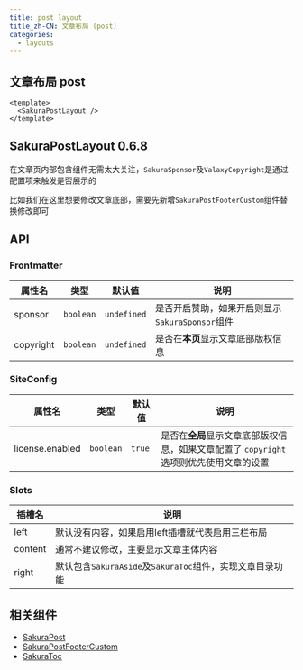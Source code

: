 ```yaml
---
title: post layout
title_zh-CN: 文章布局 (post)
categories:
  - layouts
---
```


## 文章布局 post

```vue
<template>
  <SakuraPostLayout />
</template>
```

## SakuraPostLayout <SupTag>0.6.8</SupTag>

在文章页内部包含组件无需太大关注，`SakuraSponsor`及`ValaxyCopyright`是通过配置项来触发是否展示的

比如我们在这里想要修改文章底部，需要先新增`SakuraPostFooterCustom`组件替换修改即可

## API

### Frontmatter

| 属性名    | 类型      | 默认值      | 说明                                            |
| --------- | --------- | ----------- | ----------------------------------------------- |
| sponsor   | `boolean` | `undefined` | 是否开启赞助，如果开启则显示`SakuraSponsor`组件 |
| copyright | `boolean` | `undefined` | 是否在**本页**显示文章底部版权信息              |

### SiteConfig

| 属性名          | 类型      | 默认值 | 说明                                                                                    |
| --------------- | --------- | ------ | --------------------------------------------------------------------------------------- |
| license.enabled | `boolean` | `true` | 是否在**全局**显示文章底部版权信息，如果文章配置了 `copyright` 选项则优先使用文章的设置 |

### Slots

| 插槽名  | 说明                                                     |
| ------- | -------------------------------------------------------- |
| left    | 默认没有内容，如果启用left插槽就代表启用三栏布局         |
| content | 通常不建议修改，主要显示文章主体内容                     |
| right   | 默认包含`SakuraAside`及`SakuraToc`组件，实现文章目录功能 |

## 相关组件

- [SakuraPost](/components/SakuraPost)
- [SakuraPostFooterCustom](/components-custom/SakuraPostFooterCustom)
- [SakuraToc](/components/SakuraToc)
